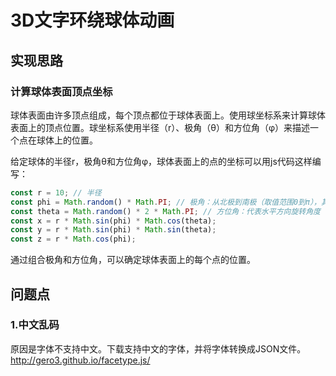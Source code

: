 # 3D文字环绕球体动画
## 实现思路
### 计算球体表面顶点坐标
球体表面由许多顶点组成，每个顶点都位于球体表面上。使用球坐标系来计算球体表面上的顶点位置。球坐标系使用半径（r）、极角（θ）和方位角（φ）来描述一个点在球体上的位置。

给定球体的半径r，极角θ和方位角φ，球体表面上的点的坐标可以用js代码这样编写：
```js
const r = 10; // 半径
const phi = Math.random() * Math.PI; // 极角：从北极到南极（取值范围0到π），其中0代表北极，π代表南极
const theta = Math.random() * 2 * Math.PI; // 方位角：代表水平方向旋转角度
const x = r * Math.sin(phi) * Math.cos(theta);
const y = r * Math.sin(phi) * Math.sin(theta);
const z = r * Math.cos(phi);
```
通过组合极角和方位角，可以确定球体表面上的每个点的位置。


## 问题点
### 1.中文乱码
原因是字体不支持中文。下载支持中文的字体，并将字体转换成JSON文件。
http://gero3.github.io/facetype.js/

